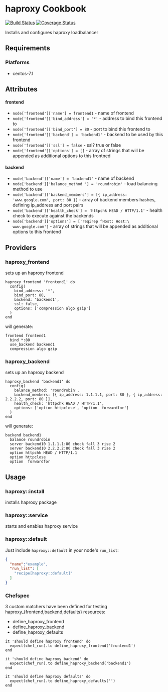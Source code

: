 # haproxy Cookbook

[![Build Status](https://secure.travis-ci.org/udryan10/haproxy-cookbook.png)](http://travis-ci.org/udryan10/haproxy-cookbook)
[![Coverage Status](https://coveralls.io/repos/github/udryan10/test/badge.svg?branch=master)](https://coveralls.io/github/udryan10/test?branch=master)

Installs and configures haproxy loadbalancer

## Requirements
### Platforms

- centos-7.1

## Attributes

#### frontend
- `node['frontend']['name'] = frontend1` - name of frontend
- `node['frontend']['bind_address'] = '*'` - address to bind this frontend to
- `node['frontend']['bind_port'] = 80` - port to bind this frontend to
- `node['frontend']['backend'] = 'backend1'` - backend to be used by this frontend
- `node['frontend']['ssl'] = false` - ssl? true or false
- `node['frontend']['options'] = []` - array of strings that will be appended as additional options to this frontned

#### backend
- `node['backend']['name'] = 'backend1'`  - name of backend
- `node['backend']['balance_method '] = 'roundrobin'` - load balancing method to use
- `node['backend']['backend_members'] = [{ ip_address: 'www.google.com', port: 80 }]` - array of backend members hashes, defining ip_address and port pairs
- `node['backend']['health_check'] = 'httpchk HEAD / HTTP/1.1'` - health check to execute against the backends
- `node['backend']['options'] = ['reqirep ^Host: Host:\ www.google.com']` - array of strings that will be appended as additional options to this frontend

## Providers
### haproxy_frontend
sets up an haproxy frontend
```
haproxy_frontend 'frontend1' do
  config(
    bind_address: '*',
    bind_port: 80,
    backend: 'backend1',
    ssl: false,
    options: ['compression algo gzip']
  )
end
```
will generate:
```
frontend frontend1
  bind *:80
  use_backend backend1
  compression algo gzip
```

### haproxy_backend
sets up an haproxy backend
```
haproxy_backend 'backend1' do
  config(
    balance_method: 'roundrobin',
    backend_members: [{ ip_address: 1.1.1.1, port: 80 }, { ip_address: 2.2.2.2, port: 80 }],
    health_check: 'httpchk HEAD / HTTP/1.1',
    options: ['option httpclose', 'option  forwardfor']
  )
end
```
will generate:
```
backend backend1
  balance roundrobin
  server backend10 1.1.1.1:80 check fall 3 rise 2
  server backend10 2.2.2.2:80 check fall 3 rise 2
  option httpchk HEAD / HTTP/1.1
  option httpclose
  option  forwardfor
```
## Usage

### haproxy::install
 installs haproxy package
### haproxy::service
 starts and enables haproxy service
### haproxy::default

Just include `haproxy::default` in your node's `run_list`:

```json
{
  "name":"example",
  "run_list": [
    "recipe[haproxy::default]"
  ]
}
```

### Chefspec

3 custom matchers have been defined for testing haproxy_{frontend,backend,defaults} resources:
  - define_haproxy_frontend
  - define_haproxy_backend
  - define_haproxy_defaults
```
it 'should define haproxy frontend' do
  expect(chef_run).to define_haproxy_frontend('frontend1')
end

it 'should define haproxy backend' do
  expect(chef_run).to define_haproxy_backend('backend1')
end

it 'should define haproxy defaults' do
  expect(chef_run).to define_haproxy_defaults('')
end
```
